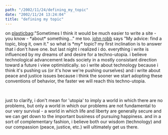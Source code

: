 ```yaml
---
path: "/2002/11/24/defining_my_topic" 
date: "2002/11/24 13:24:04" 
title: "defining my topic" 
---
```

<p>on <a href="http://www.plasticbag.org/index.shtml#85709177">plasticbag</a>:"Sometimes I think it would be much easier to write a site - you know - *about* something..." me too. <a href="http://jrobb.userland.com/2002/11/20.html#a2879">john robb</a> says "My advice:  find a topic, blog it, own it." so what is *my* topic? my first inclination is to answer that i don't have one. but last night i realized i do. everything i write is influenced by my dreams of and desire for a techno-utopia. i believe technological advancement leads society in a mostly consistant direction toward a future i view optimistically. so i write about technology because i think it's pushing us (or it's how we're pushing ourselves) and i write about peace and justice issues because i think the sooner we start adopting these conventions of behavior, the faster we will reach this techno-utopia.</p><br><p>just to clarify, i don't mean for 'utopia' to imply a world in which there are no problems, but only a world in which our problems are not fundamental to our very survival - a world in which life and liberty are generally secure and we can get down to the important business of pursuing happiness. and in a sort of complementary fashion, i believe both our wisdom (technology) and our compassion (peace, justice, etc.) will ultimately get us there.</p>